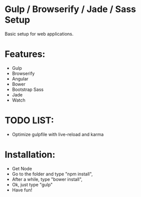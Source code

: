 Gulp / Browserify / Jade / Sass Setup
=============

Basic setup for web applications.


Features:
=======

- Gulp
- Browserify
- Angular
- Bower
- Bootstrap Sass
- Jade
- Watch 

TODO LIST:
=========
- Optimize gulpfile with live-reload and karma 


Installation:
==========
- Get Node
- Go to the folder and type "npm install", 
- After a while, type "bower install",
- Ok, just type "gulp" 
- Have fun!
